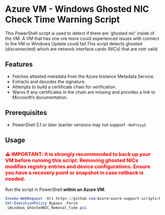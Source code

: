 
# Azure VM - Windows Ghosted NIC Check Time Warning Script

This PowerShell script is used to detect if there are 'ghosted nic' inside of the VM. A VM that has one ore more could experienced issues with connect to the VM or Windows Update could fail.This script detects ghosted (disconnected) which are network interface cards (NICs) that are notr valid.

## Features

- Fetches attested metadata from the Azure Instance Metadata Service.
- Extracts and decodes the signature.
- Attempts to build a certificate chain for verification.
- Warns if any certificates in the chain are missing and provides a link to Microsoft’s documentation.

## Prerequisites

- PowerShell 5.1 or later (earlier versions may not support `-NoProxy`).

## Usage

<h3 style="color:red;">⚠️ IMPORTANT: It is strongly recommended to back up your VM before running this script.
Removing ghosted NICs modifies registry entries and device configurations.
Ensure you have a recovery point or snapshot in case rollback is needed.</h3>

Run the script in PowerShell **within an Azure VM**:

```powershell
Invoke-WebRequest -Uri https://github.com/Azure/azure-support-scripts/blob/master/Windows_GhostedNIC_Removal_time/Windows_GhostedNIC_Removal_time.ps1 -OutFile Windows_GhostedNIC_Removal_time.ps1
Set-ExecutionPolicy Bypass -Force
.\Windows_GhostedNIC_Removal_time.ps1
```


